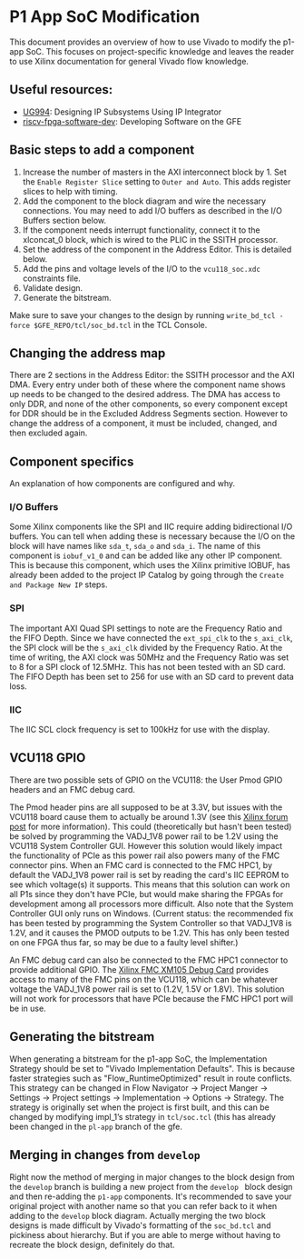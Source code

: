# P1 App SoC Modification #

This document provides an overview of how to use Vivado to modify the p1-app SoC. This focuses on project-specific knowledge and leaves the reader to use Xilinx documentation for general Vivado flow knowledge.

## Useful resources: ##
* [UG994](https://www.xilinx.com/support/documentation/sw_manuals/xilinx2017_1/ug994-vivado-ip-subsystems.pdf): Designing IP Subsystems Using IP Integrator
* [riscv-fpga-software-dev](https://gitlab-ext.galois.com/mwaugaman1/riscv-fpga-software-dev): Developing Software on the GFE

## Basic steps to add a component ##
1. Increase the number of masters in the AXI interconnect block by 1. Set the `Enable Register Slice` setting to `Outer and Auto`. This adds register slices to help with timing.
2. Add the component to the block diagram and wire the necessary connections. You may need to add I/O buffers as described in the I/O Buffers section below.
3. If the component needs interrupt functionality, connect it to the xlconcat_0 block, which is wired to the PLIC in the SSITH processor.
4. Set the address of the component in the Address Editor. This is detailed below.
5. Add the pins and voltage levels of the I/O to the `vcu118_soc.xdc` constraints file.
6. Validate design.
7. Generate the bitstream.

Make sure to save your changes to the design by running `write_bd_tcl -force $GFE_REPO/tcl/soc_bd.tcl` in the TCL Console.

## Changing the address map ##
There are 2 sections in the Address Editor: the SSITH processor and the AXI DMA. Every entry under both of these where the component name shows up needs to be changed to the desired address. The DMA has access to only DDR, and none of the other components, so every component except for DDR should be in the Excluded Address Segments section. However to change the address of a component, it must be included, changed, and then excluded again.

## Component specifics ##

An explanation of how components are configured and why.

### I/O Buffers ###
Some Xilinx components like the SPI and IIC require adding bidirectional I/O buffers.
You can tell when adding these is necessary because the I/O on the block will have names like `sda_t`, `sda_o` and `sda_i`.
The name of this component is `iobuf_v1_0` and can be added like any other IP component. This is because this component, which uses the Xilinx primitive IOBUF, has already been added to the project IP Catalog by going through the `Create and Package New IP` steps.

### SPI ###
The important AXI Quad SPI settings to note are the Frequency Ratio and the FIFO Depth.
Since we have connected the `ext_spi_clk` to the `s_axi_clk`, the SPI clock will be the `s_axi_clk` divided by the Frequency Ratio. At the time of writing, the AXI clock was 50MHz and the Frequency Ratio was set to 8 for a SPI clock of 12.5MHz. This has not been tested with an SD card.
The FIFO Depth has been set to 256 for use with an SD card to prevent data loss.

### IIC ###
The IIC SCL clock frequency is set to 100kHz for use with the display.

## VCU118 GPIO ##
There are two possible sets of GPIO on the VCU118: the User Pmod GPIO headers and an FMC debug card.

The Pmod header pins are all supposed to be at 3.3V, but issues with the VCU118 board cause them to actually be around 1.3V (see this [Xilinx forum post](https://forums.xilinx.com/t5/Evaluation-Boards/VCU118-Rev-2-0-PMOD0-U41-board-bug-not-fixed/m-p/942392#M20819) for more information). This could (theoretically but hasn't been tested) be solved by programming the VADJ_1V8 power rail to be 1.2V using the VCU118 System Controller GUI. However this solution would likely impact the functionality of PCIe as this power rail also powers many of the FMC connector pins. When an FMC card is connected to the FMC HPC1, by default the VADJ_1V8 power rail is set by reading the card's IIC EEPROM to see which voltage(s) it supports. This means that this solution can work on all P1s since they don't have PCIe, but would make sharing the FPGAs for development among all processors more difficult. Also note that the System Controller GUI only runs on Windows.
(Current status: the recommended fix has been tested by programming the System Controller so that VADJ_1V8 is 1.2V, and it causes the PMOD outputs to be 1.2V. This has only been tested on one FPGA thus far, so may be due to a faulty level shifter.)

An FMC debug card can also be connected to the FMC HPC1 connector to provide additional GPIO. The [Xilinx FMC XM105 Debug Card](https://www.xilinx.com/products/boards-and-kits/hw-fmc-xm105-g.html#overview) provides access to many of the FMC pins on the VCU118, which can be whatever voltage the VADJ_1V8 power rail is set to (1.2V, 1.5V or 1.8V). This solution will not work for processors that have PCIe because the FMC HPC1 port will be in use.

## Generating the bitstream ##
When generating a bitstream for the p1-app SoC, the Implementation Strategy should be set to "Vivado Implementation Defaults". This is because faster strategies such as "Flow_RuntimeOptimized" result in route conflicts.
This strategy can be changed in Flow Navigator -> Project Manger -> Settings -> Project settings -> Implementation -> Options -> Strategy. The strategy is originally set when the project is first built, and this can be changed by modifying impl_1’s strategy in `tcl/soc.tcl` (this has already been changed in the `pl-app` branch of the gfe.

## Merging in changes from `develop` ##
Right now the method of merging in major changes to the block design from the `develop` branch is building a new project from the `develop ` block design and then re-adding the `p1-app` components. It's recommended to save your original project with another name so that you can refer back to it when adding to the `develop` block diagram. Actually merging the two block designs is made difficult by Vivado's formatting of the `soc_bd.tcl` and pickiness about hierarchy. But if you are able to merge without having to recreate the block design, definitely do that.
